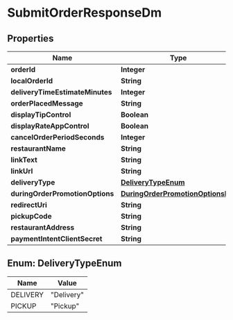 
# SubmitOrderResponseDm

## Properties
Name | Type | Description | Notes
------------ | ------------- | ------------- | -------------
**orderId** | **Integer** |  |  [optional]
**localOrderId** | **String** |  |  [optional]
**deliveryTimeEstimateMinutes** | **Integer** |  |  [optional]
**orderPlacedMessage** | **String** |  |  [optional]
**displayTipControl** | **Boolean** |  |  [optional]
**displayRateAppControl** | **Boolean** |  |  [optional]
**cancelOrderPeriodSeconds** | **Integer** |  |  [optional]
**restaurantName** | **String** |  |  [optional]
**linkText** | **String** |  |  [optional]
**linkUrl** | **String** |  |  [optional]
**deliveryType** | [**DeliveryTypeEnum**](#DeliveryTypeEnum) |  |  [optional]
**duringOrderPromotionOptions** | [**DuringOrderPromotionOptionsDm**](DuringOrderPromotionOptionsDm.md) |  |  [optional]
**redirectUri** | **String** |  |  [optional]
**pickupCode** | **String** |  |  [optional]
**restaurantAddress** | **String** |  |  [optional]
**paymentIntentClientSecret** | **String** |  |  [optional]


<a name="DeliveryTypeEnum"></a>
## Enum: DeliveryTypeEnum
Name | Value
---- | -----
DELIVERY | &quot;Delivery&quot;
PICKUP | &quot;Pickup&quot;




